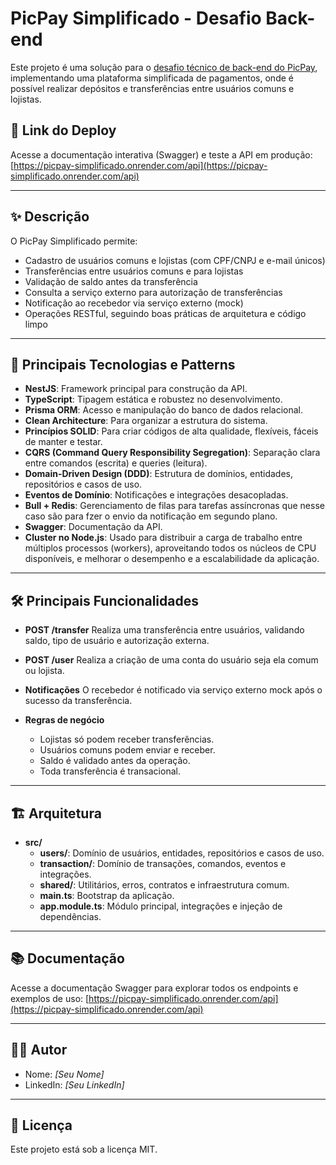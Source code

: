 # PicPay Simplificado - Desafio Back-end

Este projeto é uma solução para o [desafio técnico de back-end do PicPay](https://github.com/PicPay/picpay-desafio-backend), implementando uma plataforma simplificada de pagamentos, onde é possível realizar depósitos e transferências entre usuários comuns e lojistas.

## 🔗 Link do Deploy

Acesse a documentação interativa (Swagger) e teste a API em produção:
[https://picpay-simplificado.onrender.com/api](https://picpay-simplificado.onrender.com/api)

---

## ✨ Descrição

O PicPay Simplificado permite:

- Cadastro de usuários comuns e lojistas (com CPF/CNPJ e e-mail únicos)
- Transferências entre usuários comuns e para lojistas
- Validação de saldo antes da transferência
- Consulta a serviço externo para autorização de transferências
- Notificação ao recebedor via serviço externo (mock)
- Operações RESTful, seguindo boas práticas de arquitetura e código limpo

---

## 🚀 Principais Tecnologias e Patterns

- **NestJS**: Framework principal para construção da API.
- **TypeScript**: Tipagem estática e robustez no desenvolvimento.
- **Prisma ORM**: Acesso e manipulação do banco de dados relacional.
- **Clean Architecture**: Para organizar a estrutura do sistema.
- **Princípios SOLID**: Para criar códigos de alta qualidade, flexíveis, fáceis de manter e testar.
- **CQRS (Command Query Responsibility Segregation)**: Separação clara entre comandos (escrita) e queries (leitura).
- **Domain-Driven Design (DDD)**: Estrutura de domínios, entidades, repositórios e casos de uso.
- **Eventos de Domínio**: Notificações e integrações desacopladas.
- **Bull + Redis**: Gerenciamento de filas para tarefas assíncronas que nesse caso são para fzer o envio da notificação em segundo plano.
- **Swagger**: Documentação da API.
- **Cluster no Node.js**: Usado para distribuir a carga de trabalho entre múltiplos processos (workers), aproveitando todos os núcleos de CPU disponíveis, e melhorar o desempenho e a escalabilidade da aplicação.

---

## 🛠️ Principais Funcionalidades

- **POST /transfer**
  Realiza uma transferência entre usuários, validando saldo, tipo de usuário e autorização externa.

- **POST /user**
  Realiza a criação de uma conta do usuário seja ela comum ou lojista.

- **Notificações**
  O recebedor é notificado via serviço externo mock após o sucesso da transferência.

- **Regras de negócio**
  - Lojistas só podem receber transferências.
  - Usuários comuns podem enviar e receber.
  - Saldo é validado antes da operação.
  - Toda transferência é transacional.

---

## 🏗️ Arquitetura

- **src/**
  - **users/**: Domínio de usuários, entidades, repositórios e casos de uso.
  - **transaction/**: Domínio de transações, comandos, eventos e integrações.
  - **shared/**: Utilitários, erros, contratos e infraestrutura comum.
  - **main.ts**: Bootstrap da aplicação.
  - **app.module.ts**: Módulo principal, integrações e injeção de dependências.

---

## 📚 Documentação

Acesse a documentação Swagger para explorar todos os endpoints e exemplos de uso:
[https://picpay-simplificado.onrender.com/api](https://picpay-simplificado.onrender.com/api)

---

## 👨‍💻 Autor

- Nome: _[Seu Nome]_
- LinkedIn: _[Seu LinkedIn]_

---

## 📝 Licença

Este projeto está sob a licença MIT.
